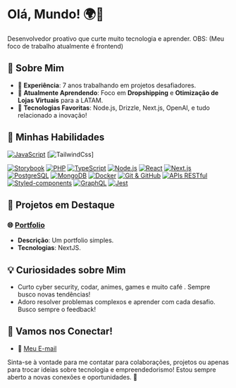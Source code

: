 # Olá, Mundo! 🌍👋

Desenvolvedor proativo que curte muito tecnologia e aprender.
OBS: (Meu foco de trabalho atualmente é frontend)

## 🚀 Sobre Mim

- 💼 **Experiência**: 7 anos trabalhando em projetos desafiadores.
- 🌱 **Atualmente Aprendendo**: Foco em **Dropshipping** e **Otimização de Lojas Virtuais** para a LATAM.
- 🤖 **Tecnologias Favoritas**: Node.js, Drizzle, Next.js, OpenAI, e tudo relacionado a inovação!

## 💪 Minhas Habilidades

[![JavaScript](https://img.icons8.com/color/26/000000/javascript.png)](https://developer.mozilla.org/en-US/docs/Web/JavaScript)
[![TailwindCss](https://img.icons8.com/?size=26&id=CIAZz2CYc6Kc&format=png&color=000000)]

[![Storybook](https://img.icons8.com/?size=26&id=5YDtlBFCcJag&format=png&color=000000)]()
[![PHP](https://img.icons8.com/color/26/000000/php.png)](https://www.php.net/docs.php)
[![TypeScript](https://img.icons8.com/color/26/000000/typescript.png)](https://www.typescriptlang.org/docs/)
[![Node.js](https://img.icons8.com/color/26/000000/nodejs.png)](https://nodejs.org/en/docs/)
[![React](https://img.icons8.com/color/26/000000/react-native.png)](https://reactjs.org/docs/getting-started.html)
[![Next.js](https://img.icons8.com/color/26/000000/nextjs.png)](https://nextjs.org/docs)
[![PostgreSQL](https://img.icons8.com/?size=26&id=38561&format=png&color=000000)](https://www.postgresql.org/docs/)
[![MongoDB](https://img.icons8.com/color/26/000000/mongodb.png)](https://www.mongodb.com/docs/)
[![Docker](https://img.icons8.com/color/26/000000/docker.png)](https://docs.docker.com/)
[![Git & GitHub](https://img.icons8.com/color/26/000000/git.png)](https://git-scm.com/doc)
[![APIs RESTful](https://img.icons8.com/color/26/000000/api.png)](https://restfulapi.net/)
[![Styled-components](https://img.icons8.com/color/26/000000/styled-components.png)](https://styled-components.com/docs)
[![GraphQL](https://img.icons8.com/color/26/000000/graphql.png)](https://graphql.org/learn/)
[![Jest](https://img.icons8.com/?size=26&id=bp24DwGXJDyT&format=png&color=000000)](https://jestjs.io/docs/getting-started)

## 🎯 Projetos em Destaque

### 🌐 [Portfolio](https://port-repo-psi.vercel.app/)
- **Descrição**: Um portfolio simples.
- **Tecnologias**: NextJS.


## 💡 Curiosidades sobre Mim
- Curto cyber security, codar, animes, games e muito café . Sempre busco novas tendências!
- Adoro resolver problemas complexos e aprender com cada desafio. Busco sempre o feedback!

## 🤝 Vamos nos Conectar!

- 📧 [Meu E-mail](mailto:paulomn2013@gmail.com)

Sinta-se à vontade para me contatar para colaborações, projetos ou apenas para trocar ideias sobre tecnologia e empreendedorismo! Estou sempre aberto a novas conexões e oportunidades. 💬

